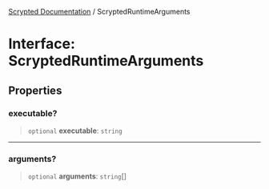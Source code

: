 [Scrypted Documentation](../globals.md) / ScryptedRuntimeArguments

# Interface: ScryptedRuntimeArguments

## Properties

### executable?

> `optional` **executable**: `string`

***

### arguments?

> `optional` **arguments**: `string`[]
